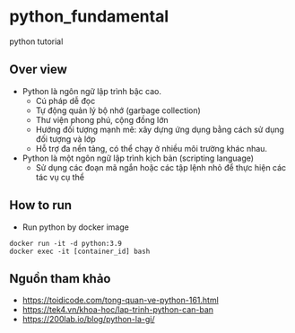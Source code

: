 # python_fundamental

python tutorial

## Over view

- Python là ngôn ngữ lập trình bậc cao.
  - Cú pháp dễ đọc
  - Tự động quản lý bộ nhớ (garbage collection)
  - Thư viện phong phú, cộng đồng lớn
  - Hướng đối tượng mạnh mẽ: xây dựng ứng dụng bằng cách sử dụng đối tượng và lớp
  - Hỗ trợ đa nền tảng, có thể chạy ở nhiều môi trường khác nhau.
- Python là một ngôn ngữ lập trình kịch bản (scripting language)
  - Sử dụng các đoạn mã ngắn hoặc các tập lệnh nhỏ để thực hiện các tác vụ cụ thể

## How to run

- Run python by docker image

```
docker run -it -d python:3.9
docker exec -it [container_id] bash
```

## Nguồn tham khảo

- https://toidicode.com/tong-quan-ve-python-161.html
- https://tek4.vn/khoa-hoc/lap-trinh-python-can-ban
- https://200lab.io/blog/python-la-gi/


